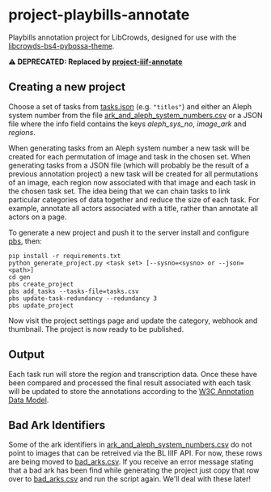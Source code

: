 # project-playbills-annotate

Playbills annotation project for LibCrowds, designed for use with the 
[libcrowds-bs4-pybossa-theme](https://github.com/LibCrowds/libcrowds-bs4-pybossa-theme).

**:warning: DEPRECATED: Replaced by [project-iiif-annotate](https://github.com/LibCrowds/project-iiif-annotate)**

## Creating a new project

Choose a set of tasks from [tasks.json](tasks/tasks.json) (e.g. `"titles"`) 
and either an Aleph system number from the file 
[ark_and_aleph_system_numbers.csv](tasks/ark_and_aleph_system_numbers.csv) or a 
JSON file where the info field contains the keys *aleph_sys_no*, *image_ark* 
and *regions*.

When generating tasks from an Aleph system number a new task will be created
for each permutation of image and task in the chosen set. When generating
tasks from a JSON file (which will probably be the result of a previous annotation
project) a new task will be created for all permutations of an image, each region 
now associated with that image and each task in the chosen task set. The idea 
being that we can chain tasks to link particular categories of data together and
reduce the size of each task. For example, annotate all actors associated with a
title, rather than annotate all actors on a page.

To generate a new project and push it to the server 
install and configure [pbs](https://github.com/Scifabric/pbs), then:

```
pip install -r requirements.txt
python generate_project.py <task set> [--sysno=<sysno> or --json=<path>]
cd gen
pbs create_project
pbs add_tasks --tasks-file=tasks.csv
pbs update-task-redundancy --redundancy 3
pbs update_project
```

Now visit the project settings page and update the category, webhook and 
thumbnail. The project is now ready to be published.


## Output

Each task run will store the region and transcription data. Once these have been
compared and processed the final result associated with each task will be
updated to store the annotations according to the 
[W3C Annotation Data Model](https://www.w3.org/TR/annotation-model/).


## Bad Ark Identifiers

Some of the ark identifiers in 
[ark_and_aleph_system_numbers.csv](tasks/ark_and_aleph_system_numbers.csv) do 
not point to images that can be retreived via the BL IIIF API. For now, these
rows are being moved to [bad_arks.csv](tasks/bad_arks.csv). If you receive an 
error message stating that a bad ark has been find while generating the project
just copy that row over to [bad_arks.csv](tasks/bad_arks.csv) and run the script
again. We'll deal with these later!
